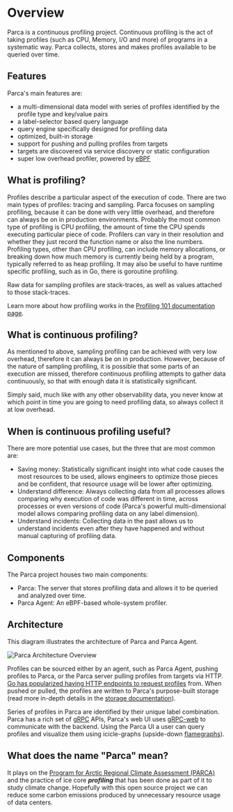 # Overview

Parca is a continuous profiling project. Continuous profiling is the act of taking profiles (such as CPU, Memory, I/O and more) of programs in a systematic way. Parca collects, stores and makes profiles available to be queried over time.

## Features

Parca's main features are:

* a multi-dimensional data model with series of profiles identified by the profile type and key/value pairs
* a label-selector based query language
* query engine specifically designed for profiling data
* optimized, built-in storage
* support for pushing and pulling profiles from targets
* targets are discovered via service discovery or static configuration
* super low overhead profiler, powered by [eBPF](https://ebpf.io/)

## What is profiling?

Profiles describe a particular aspect of the execution of code. There are two main types of profiles: tracing and sampling. Parca focuses on sampling profiling, because it can be done with very little overhead, and therefore can always be on in production environments. Probably the most common type of profiling is CPU profiling, the amount of time the CPU spends executing particular piece of code. Profilers can vary in their resolution and whether they just record the function name or also the line numbers. Profiling types, other than CPU profiling, can include memory allocations, or breaking down how much memory is currently being held by a program, typically referred to as heap profiling. It may also be useful to have runtime specific profiling, such as in Go, there is goroutine profiling.

Raw data for sampling profiles are stack-traces, as well as values attached to those stack-traces.

Learn more about how profiling works in the [Profiling 101 documentation page](./profiling-101).

## What is continuous profiling?

As mentioned to above, sampling profiling can be achieved with very low overhead, therefore it can always be on in production. However, because of the nature of sampling profiling, it is possible that some parts of an execution are missed, therefore continuous profiling attempts to gather data continuously, so that with enough data it is statistically significant.

Simply said, much like with any other observability data, you never know at which point in time you are going to need profiling data, so always collect it at low overhead.

## When is continuous profiling useful?

There are more potential use cases, but the three that are most common are:

* Saving money: Statistically significant insight into what code causes the most resources to be used, allows engineers to optimize those pieces and be confident, that resource usage will be lower after optimizing.
* Understand difference: Always collecting data from all processes allows comparing why execution of code was different in time, across processes or even versions of code (Parca's powerful multi-dimensional model allows comparing profiling data on any label dimension).
* Understand incidents: Collecting data in the past allows us to understand incidents even after they have happened and without manual capturing of profiling data.

## Components

The Parca project houses two main components:

* Parca: The server that stores profiling data and allows it to be queried and analyzed over time.
* Parca Agent: An eBPF-based whole-system profiler.

## Architecture

This diagram illustrates the architecture of Parca and Parca Agent.

![Parca Architecture Overview](https://docs.google.com/drawings/d/10VH49EgWlNF1wONKroQb5x3Q1Rkrnsc1BikTUvJNFIE/export/svg)

Profiles can be sourced either by an agent, such as Parca Agent, pushing profiles to Parca, or the Parca server pulling profiles from targets via HTTP. [Go has popularized having HTTP endpoints to request profiles](https://pkg.go.dev/net/http/pprof) from. When pushed or pulled, the profiles are written to Parca's purpose-built storage (read more in-depth details in the [storage documentation](./storage)).

Series of profiles in Parca are identified by their unique label combination. Parca has a rich set of [gRPC](https://grpc.io/) APIs, Parca's web UI uses [gRPC-web](https://grpc.io/docs/platforms/web/basics/) to communicate with the backend. Using the Parca UI a user can query profiles and visualize them using icicle-graphs (upside-down [flamegraphs](https://twitter.com/brendangregg/status/527214217007362049?lang=en)).

## What does the name "Parca" mean?

It plays on the [Program for Arctic Regional Climate Assessment (PARCA)](https://nsidc.org/data/parca) and the practice of ice core _**profiling**_ that has been done as part of it to study climate change. Hopefully with this open source project we can reduce some carbon emissions produced by unnecessary resource usage of data centers.
